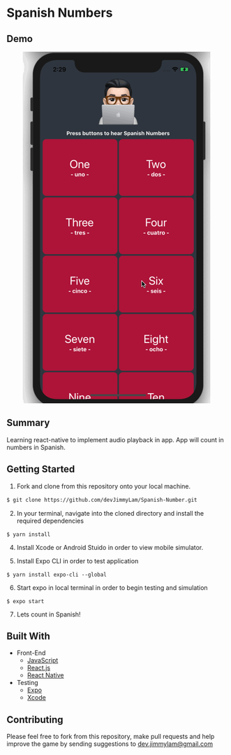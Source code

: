 # Spanish Numbers 
## Demo
<p align="center">
  <img src="./sn_demo.gif">
</p>

## Summary
Learning react-native to implement audio playback in app. App will count in numbers in Spanish.

## Getting Started
1. Fork and clone from this repository onto your local machine.
```bash
$ git clone https://github.com/devJimmyLam/Spanish-Number.git
```
2. In your terminal, navigate into the cloned directory and install the required dependencies
```
$ yarn install
```
4. Install Xcode or Android Stuido in order to view mobile simulator.

5. Install Expo CLI in order to test application

```
$ yarn install expo-cli --global
```
6. Start expo in local terminal in order to begin testing and simulation
```
$ expo start
```
7. Lets count in Spanish!

## Built With
* Front-End
  * [JavaScript](https://www.ecma-international.org/publications/standards/Ecma-262.htm)
  * [React.js](https://reactjs.org/)
  * [React Native](https://facebook.github.io/react-native/)
* Testing
  * [Expo](https://expo.io/)
  * [Xcode](https://developer.apple.com/xcode/)

## Contributing
Please feel free to fork from this repository, make pull requests and help improve the game by sending suggestions to dev.jimmylam@gmail.com

